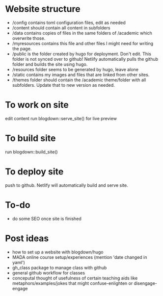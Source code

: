 # Website structure
* /config contains toml configuration files, edit as needed
* /content should contain all content in subfolders
* /data contains copies of files in the same folders of /academic which overwrite those. 
* /myresources contains this file and other files I might need for writing the page.
* /public is the folder created by hugo for deployment. Don't edit. This folder is not synced over to github! Netlify automatically pulls the github folder and builds the site using hugo.
* /resources folder seems to be generated by hugo, leave alone
* /static contains my images and files that are linked from other sites.
* /themes folder should contain the /academic theme/folder with all subfolders. Update that to new version as needed.



# To work on site
edit content
run blogdown::serve_site() for live preview

# To build site
run blogdown::build_site()

# To deploy site
push to github. Netlify will automatically build and serve site.


# To-do
* do some SEO once site is finished

# Post ideas
* how to set up a website with blogdown/hugo 
* MADA online course setup/experiences (mention 'date changed in yaml')
* gh_class package to manage class with github
* general github workflow for classes
* conceputal thought of usefulness of certain teaching aids like metaphors/examples/jokes that might confuse-enlighten or disengage-engage


